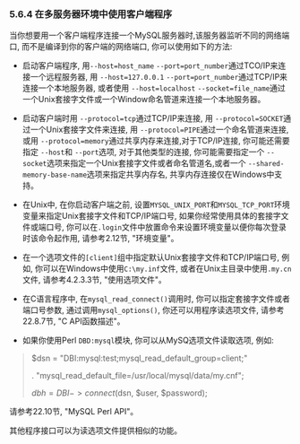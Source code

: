 ### 5.6.4 在多服务器环境中使用客户端程序

当你想要用一个客户端程序连接一个MySQL服务器时,该服务器监听不同的网络端口, 而不是编译到你的客户端的网络端口, 你可以使用如下的方法:

* 启动客户端程序, 用`--host=host_name` `--port=port_number`通过TCO/IP来连接一个远程服务器, 用 `--host=127.0.0.1` `--port=port_number`通过TCP/IP来连接一个本地服务器, 或者使用 `--host=localhost` `--socket=file_name`通过一个Unix套接字文件或一个Window命名管道来连接一个本地服务器。

* 启动客户端时用 `--protocol=tcp`通过TCP/IP来连接, 用 `--protocol=SOCKET`通过一个Unix套接字文件来连接, 用 `--protocol=PIPE`通过一个命名管道来连接, 或用 `--protocol=memory`通过共享内存来连接,对于TCP/IP连接, 你可能还需要指定 `--host`和 `--port`选项, 对于其他类型的连接, 你可能需要指定一个 `--socket`选项来指定一个Unix套接字文件或者命名管道名,或者一个 `--shared-memory-base-name`选项来指定共享内存名, 共享内存连接仅在Windows中支持。

* 在Unix中, 在你启动客户端之前, 设置`MYSQL_UNIX_PORT`和`MYSQL_TCP_PORT`环境变量来指定Unix套接字文件和TCP/IP端口号, 如果你经常使用具体的套接字文件或端口号, 你可以在`.login`文件中放置命令来设置环境变量以便你每次登录时该命令起作用, 请参考2.12节, "环境变量"。

* 在一个选项文件的`[client]`组中指定默认Unix套接字文件和TCP/IP端口号, 例如, 你可以在Windows中使用`C:\my.inf`文件, 或者在Unix主目录中使用`.my.cn`文件, 请参考4.2.3.3节, "使用选项文件"。

* 在C语言程序中, 在`mysql_read_connect()`调用时, 你可以指定套接字文件或者端口号参数, 通过调用`mysql_options()`, 你还可以用程序读选项文件, 请参考22.8.7节, "C API函数描述"。

* 如果你使用Perl `DBD:mysql`模块, 你可以从MySQ选项文件读取选项, 例如:

 > $dsn = "DBI:mysql:test;mysql_read_default_group=client;"
 >
 > .   "mysql_read_default_file=/usr/local/mysql/data/my.cnf";
 >
 > $dbh = DBI->connect($dsn, $user, $password);

 请参考22.10节, "MySQL Perl API"。

 其他程序接口可以为读选项文件提供相似的功能。
